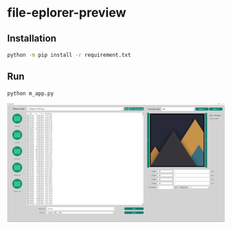 # file-eplorer-preview

## Installation

```bash
python -m pip install -r requirement.txt
```

## Run

```bash
python m_app.py
```

![Screenshot](./screenshot.png "Screenshot")

